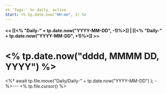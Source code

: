 ```yaml
---
<% 'Tags:' %> daily, active
Start: <% tp.date.now("HH:mm", 1) %>
---
```

#### << [[<% "Daily-" + tp.date.now("YYYY-MM-DD", -1)%>]] | [[<% "Daily-" + tp.date.now("YYYY-MM-DD", +1)%>]] >>
# <% tp.date.now("dddd, MMMM DD, YYYY") %>
<%*
await tp.file.move("Daily/Daily-" + tp.date.now("YYYY-MM-DD") );
-%>---
<% tp.file.cursor() %>
